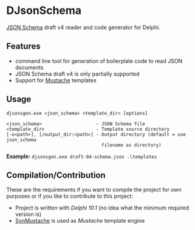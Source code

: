 # DJsonSchema
[JSON Schema](http://json-schema.org/) draft v4 reader and code generator for Delphi.

## Features

- command line tool for generation of boilerplate code to read JSON documents
- JSON Schema draft v4 is only partially supported
- Support for [Mustache](https://mustache.github.io/) templates

## Usage

```
djsonsgen.exe <json_schema> <template_dir> [options]

<json_schema>                    - JSON Schema file
<template_dir>                   - Template source directory
[-o<path>], [/output_dir:<path>] - Output directory (default = use json_schema
                                   filename as directory)
```

**Example:** `djsonsgen.exe draft-04-schema.json .\templates`

## Compilation/Contribution

These are the requirements if you want to compile the project for own purposes or if you like to contribute to this project:

- Project is written with *Delphi 10.1* (no idea what the minimum required version is) 
- [SynMustache](https://github.com/synopse/dmustache) is used as *Mustache* template engine
